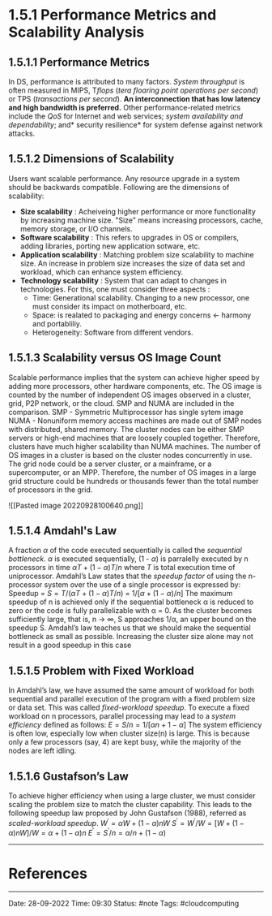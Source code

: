 # 1.5.1 Performance Metrics and Scalability Analysis

## 1.5.1.1 Performance Metrics
In DS, performance is attributed to many factors. *System throughput* is often measured in MIPS, T*flops* (*tera floaring point operations per second*) or TPS (*transactions per second*). **An interconnection that has low latency and high bandwidth is preferred.** Other performance-related metrics include the *QoS* for Internet and web services; *system availability and dependability*; and* security resilience* for system defense against network attacks.

## 1.5.1.2 Dimensions of Scalability
Users want scalable performance. Any resource upgrade in a system should be backwards compatible. Following are the dimensions of scalability:
- **Size scalability** : Acheiveing higher performance or more functionality by increasing machine size. "Size" means increasing processors, cache, memory storage, or I/O channels.
- **Software scalability** : This refers to upgrades in OS or compilers, adding libraries, porting new application sotware, etc. 
- **Application scalability** : Matching problem size scalability to machine size. An increase in problem size increases the size of data set and workload, which can enhance system efficiency.
- **Technology scalability** : System that can adapt to changes in technologies. For this, one must consider three aspects : 
	- Time: Generational scalability. Changing to a new processor, one must consider its impact on motherboard, etc.
	- Space: is realated to packaging and energy concerns $\gets$ harmony and portabliliy.
	- Heterogeneity: Software from different vendors.

## 1.5.1.3 Scalability versus OS Image Count
Scalable performance implies that the system can achieve higher speed by adding more processors, other hardware components, etc. The OS image is counted by the number of independent OS images observed in a cluster, grid, P2P network, or the cloud. SMP and NUMA are included in the comparison. 
SMP - Symmetric Multiprocessor has single sytem image
NUMA - Nonuniform memory access machines are made out of SMP nodes with distributed, shared memory. 
The cluster nodes can be either SMP servers or high-end machines that are loosely coupled together. Therefore, clusters have much higher scalability than NUMA machines. The number of OS images in a cluster is based on the cluster nodes concurrently in use.
The grid node could be a server cluster, or a mainframe, or a supercomputer, or an MPP. Therefore, the number of OS images in a large grid structure could be hundreds or thousands fewer than the total number of processors in the grid.

![[Pasted image 20220928100640.png]]

## 1.5.1.4 Amdahl's Law
A fraction $\alpha$ of the code executed sequentially is called the *sequential bottleneck*.
$\alpha$ is executed sequentially, (1 - $\alpha$) is parralelly executed by n processors in time $α T + (1 − α)T/n$ where $T$ is total execution time of uniprocessor. 
Amdahl’s Law states that the *speedup factor* of using the n-processor system over the use of a single processor is expressed by:
Speedup = $S = T/(α T + (1 − α)T/n)$ = $1/[α  + (1 − α)/n]$
The maximum speedup of n is achieved only if the sequential bottleneck α is reduced to zero or the code is fully parallelizable with α = 0.
As the cluster becomes sufficiently large, that is, n → ∞, S approaches 1/α, an upper bound on the speedup S.
Amdahl’s law teaches us that we should make the sequential bottleneck as small as possible. Increasing the cluster size alone may not result in a good speedup in this case

## 1.5.1.5 Problem with Fixed Workload
In Amdahl’s law, we have assumed the same amount of workload for both sequential and parallel execution of the program with a fixed problem size or data set. This was called *fixed-workload speedup*. 
To execute a fixed workload on n processors, parallel processing
may lead to a *system efficiency* defined as follows:
$E =S/n =1/[αn + 1 −α]$
The system efficiency is often low, especially low when cluster size(n) is large.
This is because only a few processors (say, 4) are kept busy, while the majority of the nodes are left idling.

## 1.5.1.6 Gustafson’s Law
To achieve higher efficiency when using a large cluster, we must consider scaling the problem size to match the cluster capability. This leads to the following speedup law proposed by John Gustafson (1988), referred as *scaled-workload speedup*. 
$W^′ = αW + (1 − α)nW$
$S^′ = W^′/W =[W + (1− α)nW]/W = α+ (1 −α)n$
$E^′ =S^′/n= α/n+(1− α)$



---
# References


---
Date: 28-09-2022
Time: 09:30
Status: #note
Tags: #cloudcomputing